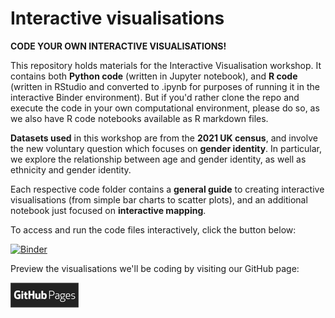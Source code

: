 # Interactive visualisations

**CODE YOUR OWN INTERACTIVE VISUALISATIONS!** 

This repository holds materials for the Interactive Visualisation workshop. 
It contains both **Python code** (written in Jupyter notebook), and **R code** (written in RStudio and converted to .ipynb for purposes of running it in the interactive Binder environment). But if you'd rather clone the repo and execute the code in your own computational environment, please do so, as we also have R code notebooks available as R markdown files. 

**Datasets used** in this workshop are from the **2021 UK census**, and involve the new voluntary question which focuses on **gender identity**. In particular, we explore the relationship between age and gender identity, as well as ethnicity and gender identity.

Each respective code folder contains a **general guide** to creating interactive visualisations (from simple bar charts to scatter plots), and an additional notebook just focused on **interactive mapping**. 

To access and run the code files interactively, click the button below:

[![Binder](https://mybinder.org/badge_logo.svg)](https://mybinder.org/v2/gh/UKDataServiceOpen/Interactive_vis/HEAD)


Preview the visualisations we'll be coding by visiting our GitHub page: 

[![GitHub Pages](Images/GH_pages.png)](https://ukdataserviceopen.github.io/blog/2024/05/10/interactive-visualisations-workshop.html)

